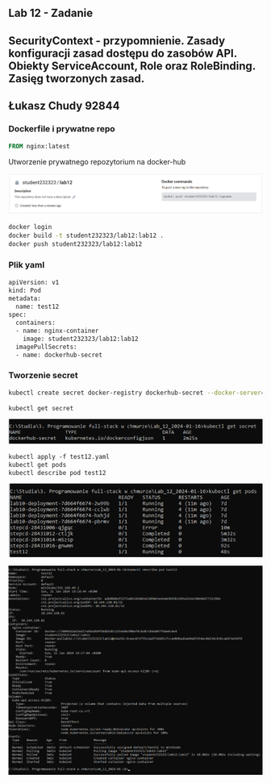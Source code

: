 ## Lab 12 - Zadanie

## SecurityContext - przypomnienie. Zasady konfiguracji zasad dostępu do zasobów API. Obiekty ServiceAccount, Role oraz RoleBinding. Zasięg tworzonych zasad.

## Łukasz Chudy 92844

### Dockerfile i prywatne repo

```dockerfile
FROM nginx:latest
```

Utworzenie prywatnego repozytorium na docker-hub

![](dockerhub-private-repository.png)

```bash
docker login
docker build -t student232323/lab12:lab12 .
docker push student232323/lab12:lab12
```

### Plik yaml

```
apiVersion: v1
kind: Pod
metadata:
  name: test12
spec:
  containers:
  - name: nginx-container
    image: student232323/lab12:lab12
  imagePullSecrets:
  - name: dockerhub-secret
```

### Tworzenie secret

```bash
kubectl create secret docker-registry dockerhub-secret --docker-server=https://index.docker.io/v1/ --docker-username=student232323 --docker-password=DOCKERHUB_PASSWORD
```

```
kubectl get secret
```

![](secret.png)

```
kubectl apply -f test12.yaml
kubectl get pods
kubectl describe pod test12
```

![](get-pods.png)

![](describe.png)
